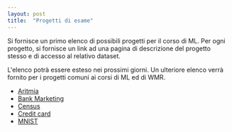 ```yaml
---
layout: post
title:  "Progetti di esame"
---
```


Si fornisce un primo elenco di possibili progetti per il corso di ML. Per ogni progetto, si fornisce un link ad una pagina di descrizione del progetto stesso e di accesso al relativo dataset.

L'elenco potrà essere esteso nei prossimi giorni. Un ulteriore elenco verrà fornito per i progetti comuni ai corsi di ML ed di WMR.

* [Aritmia](http://archive.ics.uci.edu/ml/datasets/Arrhythmia)
* [Bank Marketing](http://archive.ics.uci.edu/ml/datasets/Bank+Marketing)
* [Census](http://archive.ics.uci.edu/ml/datasets/Census+Income)
* [Credit card](http://archive.ics.uci.edu/ml/datasets/default+of+credit+card+clients)
* [MNIST](http://yann.lecun.com/exdb/mnist/)

